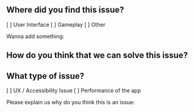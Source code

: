 ## Where did you find this issue?

[ ] User Interface
[ ] Gameplay 
[ ] Other

Wanna add something: 

## How do you think that we can solve this issue?


## What type of issue?
[ ] UX / Accessibility Issue
[ ] Performance of the app

Please explain us why do you think this is an issue: 
